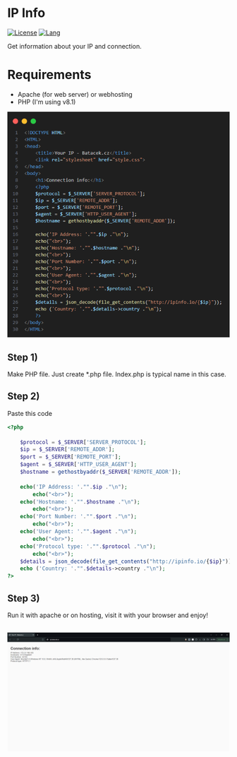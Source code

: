 # IP Info

[![License](https://img.shields.io/github/license/Batacek/IP-info)](LICENSE)
[![Lang](https://img.shields.io/badge/Language-PHP-pink)](Lang)

Get information about your IP and connection.


# Requirements

- Apache (for web server) or webhosting
- PHP (I'm using v8.1)

<img src="IP-code.png"/>
<h2>Step 1)</h2>
<p>Make PHP file. Just create *.php file. Index.php is typical name in this case.</p>
<h2>Step 2)</h2>
<p>Paste this code</p>

```php
<?php 

    $protocol = $_SERVER['SERVER_PROTOCOL'];
    $ip = $_SERVER['REMOTE_ADDR'];
    $port = $_SERVER['REMOTE_PORT'];
    $agent = $_SERVER['HTTP_USER_AGENT'];
    $hostname = gethostbyaddr($_SERVER['REMOTE_ADDR']);

    echo('IP Address: '."".$ip ."\n");
        echo("<br>");
    echo('Hostname: '."".$hostname ."\n");
        echo("<br>");
    echo('Port Number: '."".$port ."\n");
        echo("<br>");
    echo('User Agent: '."".$agent ."\n");
        echo("<br>");
    echo('Protocol type: '."".$protocol ."\n");
        echo("<br>");
    $details = json_decode(file_get_contents("http://ipinfo.io/{$ip}"));
    echo ('Country: '."".$details->country ."\n");
?>
```

<h2>Step 3)</h2>
<p>Run it with apache or on hosting, visit it with your browser and enjoy!</p>
<br>
<img src="preview.png">
